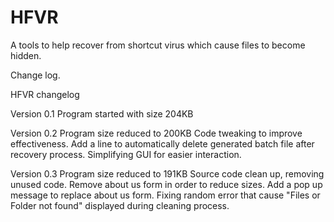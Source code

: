 # HFVR
A tools to help recover from shortcut virus which cause files to become hidden.

Change log.

HFVR changelog

Version 0.1
Program started with size 204KB

Version 0.2
Program size reduced to 200KB
Code tweaking to improve effectiveness.
Add a line to automatically delete generated batch file after recovery process. 
Simplifying GUI for easier interaction.

Version 0.3
Program size reduced to 191KB
Source code clean up, removing unused code.
Remove about us form in order to reduce sizes.
Add a pop up message to replace about us form.
Fixing random error that cause "Files or Folder not found" displayed during cleaning process.
